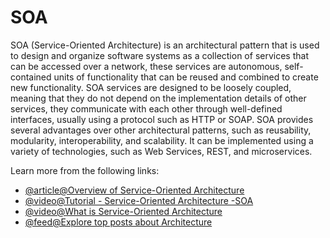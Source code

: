 # SOA

SOA (Service-Oriented Architecture) is an architectural pattern that is used to design and organize software systems as a collection of services that can be accessed over a network, these services are autonomous, self-contained units of functionality that can be reused and combined to create new functionality. SOA services are designed to be loosely coupled, meaning that they do not depend on the implementation details of other services, they communicate with each other through well-defined interfaces, usually using a protocol such as HTTP or SOAP. SOA provides several advantages over other architectural patterns, such as reusability, modularity, interoperability, and scalability. It can be implemented using a variety of technologies, such as Web Services, REST, and microservices.

Learn more from the following links:

- [@article@Overview of Service-Oriented Architecture](https://medium.com/design-microservices-architecture-with-patterns/service-oriented-architecture-1e4716fbca17)
- [@video@Tutorial - Service-Oriented Architecture -SOA](https://www.youtube.com/watch?v=jNiEMmoTDoE)
- [@video@What is Service-Oriented Architecture](https://www.youtube.com/watch?v=_dFJOSR-aFs)
- [@feed@Explore top posts about Architecture](https://app.daily.dev/tags/architecture?ref=roadmapsh)
